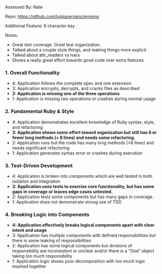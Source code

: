 Assessed By: Nate

Repo: https://github.com/luigiaversano/enigma

Additional Feature: 6 character key

Notes:

- Great test coverage. Great test organization.
- Talked about a couple style things, and making things more explicit
- Talked about attr_readers vs ivars
- Shows a really great effort towards good code over extra features


### 1. Overall Functionality

* 4: Application follows the complete spec and one extension
* 3: Application encrypts, decrypts, and cracks files as described
* **2: Application is missing one of the three operations**
* 1: Application is missing two operations or crashes during normal usage

### 2. Fundamental Ruby & Style

* 4:  Application demonstrates excellent knowledge of Ruby syntax, style, and refactoring
* **3:  Application shows some effort toward organization but still has 6 or fewer long methods (> 8 lines) and needs some refactoring.**
* 2:  Application runs but the code has many long methods (>8 lines) and needs significant refactoring
* 1:  Application generates syntax error or crashes during execution

### 3. Test-Driven Development

* 4: Application is broken into components which are well tested in both isolation and integration
* **3: Application uses tests to exercise core functionality, but has some gaps in coverage or leaves edge cases untested.**
* 2: Application tests some components but has many gaps in coverage.
* 1: Application does not demonstrate strong use of TDD

### 4. Breaking Logic into Components

* **4: Application effectively breaks logical components apart with clear intent and usage**
* 3: Application has multiple components with defined responsibilities but there is some leaking of responsibilities
* 2: Application has some logical components but divisions of responsibility are inconsistent or unclear and/or there is a "God" object taking too much responsibility
* 1: Application logic shows poor decomposition with too much logic mashed together
